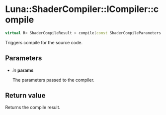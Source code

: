 # Luna::ShaderCompiler::ICompiler::compile

```c++
virtual R< ShaderCompileResult > compile(const ShaderCompileParameters &params)=0
```

Triggers compile for the source code. 



## Parameters
* *in* **params**

    The parameters passed to the compiler. 

## Return value
Returns the compile result. 


